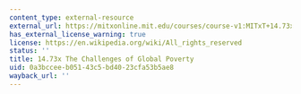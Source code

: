 ```yaml
---
content_type: external-resource
external_url: https://mitxonline.mit.edu/courses/course-v1:MITxT+14.73x/?utm_medium=ocw-website&utm_source=ocw-website&utm_campaign=dedp&utm_content=ocw-page-challenges-of-global-poverty
has_external_license_warning: true
license: https://en.wikipedia.org/wiki/All_rights_reserved
status: ''
title: 14.73x The Challenges of Global Poverty
uid: 0a3bccee-b051-43c5-bd40-23cfa53b5ae8
wayback_url: ''
---
```

